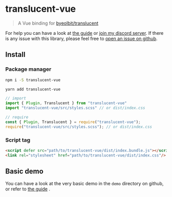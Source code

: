 # translucent-vue
>  A Vue binding for [byeolbit/translucent](https://www.npmjs.com/package/translucent)

For help you can have a look at [the guide](https://voltra.github.io/translucent-vue/) or [join my discord server](https://discordapp.com/invite/JtWAjbw). If there is any issue with this library, please feel free to [open an issue on github](https://github.com/Voltra/translucent-vue/issues).

## Install

### Package manager

```bash
npm i -S translucent-vue

yarn add translucent-vue
```

```javascript
// import
import { Plugin, Translucent } from "translucent-vue"
import "translucent-vue/src/styles.scss" // or dist/index.css

// require
const { Plugin, Translucent } = require("translucent-vue");
require("translucent-vue/src/styles.scss"); // or dist/index.css
```

### Script tag

```html
<script defer src="path/to/translucent-vue/dist/index.bundle.js"></script>
<link rel="stylesheet" href="path/to/translucent-vue/dist/index.css"/>
```



## Basic demo

You can have a look at the very basic demo in the `demo` directory on github, or refer to [the guide](https://voltra.github.io/translucent-vue/) .